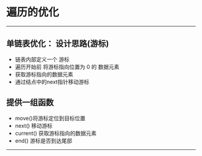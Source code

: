 # 遍历的优化
---
## 单链表优化： 设计思路(游标)
* 链表内部定义一个 游标
* 遍历开始前 将游标指向位置为 0 的 数据元素
* 获取游标指向的数据元素
* 通过结点中的next指针移动游标

## 提供一组函数
* move()将游标定位到目标位置
* next() 移动游标
* current() 获取游标指向的数据元素
* end() 游标是否到达尾部
---
